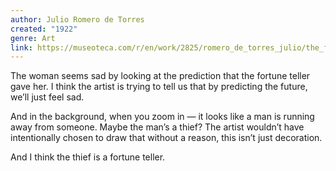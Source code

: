```yaml
---
author: Julio Romero de Torres
created: "1922"
genre: Art
link: https://museoteca.com/r/en/work/2825/romero_de_torres_julio/the_fortune_teller/!/
---
```

The woman seems sad by looking at the prediction that the fortune teller gave her. I think the artist is trying to tell us that by predicting the future, we’ll just feel sad.

And in the background, when you zoom in — it looks like a man is running away from someone. Maybe the man’s a thief? The artist wouldn’t have intentionally chosen to draw that without a reason, this isn’t just decoration.

And I think the thief is a fortune teller.